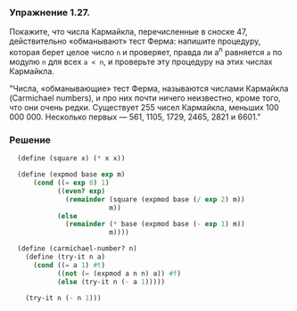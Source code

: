 ### Упражнение 1.27.

Покажите, что числа Кармайкла, перечисленные в сноске 47, действительно «обманывают» тест Ферма: напишите процедуру, которая берет целое число `n` и проверяет, правда ли a<sup>n</sup> равняется `a` по модулю `n` для всех `a < n`, и проверьте эту процедуру на этих числах Кармайкла.

"Числа, «обманывающие» тест Ферма, называются числами Кармайкла (Carmichael numbers), и про них почти ничего неизвестно, кроме того, что они очень редки. Существует 255 чисел Кармайкла, меньших 100 000 000. Несколько первых — 561, 1105, 1729, 2465, 2821 и 6601."

### Решение

```scheme
  (define (square x) (* x x))

  (define (expmod base exp m)
      (cond ((= exp 0) 1)
            ((even? exp)
              (remainder (square (expmod base (/ exp 2) m))
                         m))
            (else
              (remainder (* base (expmod base (- exp 1) m))
                         m))))

  (define (carmichael-number? n)
    (define (try-it n a)
      (cond ((= a 1) #t)
            ((not (= (expmod a n n) a)) #f)
            (else (try-it n (- a 1)))))

    (try-it n (- n 1)))                       
```
